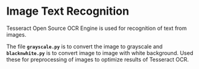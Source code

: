# Image Text Recognition

Tesseract Open Source OCR Engine is used for recognition of text from images.

The file **`grayscale.py`** is to convert the image to grayscale and **`blacknwhite.py`** is to convert image to image with white background. Used these for preprocessing of images to optimize results of Tesseract OCR.
